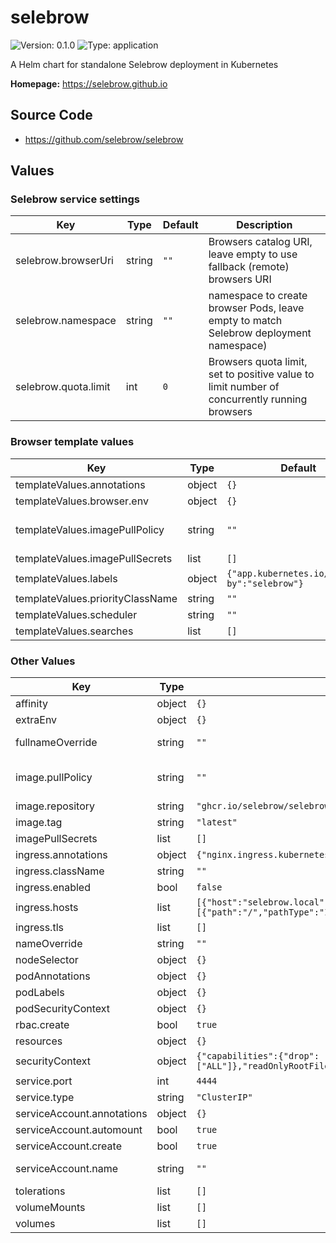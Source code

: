 # selebrow

![Version: 0.1.0](https://img.shields.io/badge/Version-0.1.0-informational?style=flat-square) ![Type: application](https://img.shields.io/badge/Type-application-informational?style=flat-square)

A Helm chart for standalone Selebrow deployment in Kubernetes

**Homepage:** <https://selebrow.github.io>

## Source Code

* <https://github.com/selebrow/selebrow>

## Values

### Selebrow service settings

| Key | Type | Default | Description |
|-----|------|---------|-------------|
| selebrow.browserUri | string | `""` | Browsers catalog URI, leave empty to use fallback (remote) browsers URI |
| selebrow.namespace | string | `""` | namespace to create browser Pods, leave empty to match Selebrow deployment namespace) |
| selebrow.quota.limit | int | `0` | Browsers quota limit, set to positive value to limit number of concurrently running browsers |

### Browser template values

| Key | Type | Default | Description |
|-----|------|---------|-------------|
| templateValues.annotations | object | `{}` | Pod annotations |
| templateValues.browser.env | object | `{}` | Additional environment variables for browser container |
| templateValues.imagePullPolicy | string | `""` | Image pull policy (leave empty to apply default policy, see https://kubernetes.io/docs/concepts/containers/images/#imagepullpolicy-defaulting) |
| templateValues.imagePullSecrets | list | `[]` | Image pull secrets for the Pod |
| templateValues.labels | object | `{"app.kubernetes.io/created-by":"selebrow"}` | Static Pod labels |
| templateValues.priorityClassName | string | `""` | Priority class to set on the Pod (leave empty for default priority) |
| templateValues.scheduler | string | `""` | Custom Kubernetes scheduler to use (leave empty for default scheduler) |
| templateValues.searches | list | `[]` | Search domains list |

### Other Values

| Key | Type | Default | Description |
|-----|------|---------|-------------|
| affinity | object | `{}` | Selebrow Pod affinity |
| extraEnv | object | `{}` | Extra environment variables for Selebrow container |
| fullnameOverride | string | `""` | Overrides full application name used in service/deployment and other Kubernetes resources' names |
| image.pullPolicy | string | `""` | Image pull policy (leave empty to apply default policy, see https://kubernetes.io/docs/concepts/containers/images/#imagepullpolicy-defaulting) |
| image.repository | string | `"ghcr.io/selebrow/selebrow"` | Repository image path without the tag |
| image.tag | string | `"latest"` | Overrides the image tag, whose default is the chart appVersion. |
| imagePullSecrets | list | `[]` | Image pull secrets |
| ingress.annotations | object | `{"nginx.ingress.kubernetes.io/proxy-read-timeout":"300"}` | Ingress [annotations](https://github.com/kubernetes/ingress-nginx/blob/main/docs/user-guide/nginx-configuration/annotations.md) |
| ingress.className | string | `""` | Ingress [class](https://kubernetes.io/docs/concepts/services-networking/ingress/#ingress-class) |
| ingress.enabled | bool | `false` | Enable ingress |
| ingress.hosts | list | `[{"host":"selebrow.local","paths":[{"path":"/","pathType":"ImplementationSpecific"}]}]` | Ingress Host and request routing rules |
| ingress.tls | list | `[]` | TLS secrets by hosts |
| nameOverride | string | `""` | Overrides short application name |
| nodeSelector | object | `{}` | Node selector for Selebrow Pod |
| podAnnotations | object | `{}` | Additional Selebrow Pod annotations |
| podLabels | object | `{}` | Additional Selebrow Pod labels |
| podSecurityContext | object | `{}` | Selebrow Pod [Security Context](https://kubernetes.io/docs/tasks/configure-pod-container/security-context/) |
| rbac.create | bool | `true` | Set to `true` to create role and role bindings for above service account |
| resources | object | `{}` | Selebrow container [resource settings](https://kubernetes.io/docs/concepts/configuration/manage-resources-containers/) |
| securityContext | object | `{"capabilities":{"drop":["ALL"]},"readOnlyRootFilesystem":true,"runAsNonRoot":true,"runAsUser":65532}` | Selebrow container [Security Context](https://kubernetes.io/docs/tasks/configure-pod-container/security-context/) |
| service.port | int | `4444` | Service port |
| service.type | string | `"ClusterIP"` | Service [type](https://kubernetes.io/docs/concepts/services-networking/service/#publishing-services-service-types) to create |
| serviceAccount.annotations | object | `{}` | Annotations to add to the service account |
| serviceAccount.automount | bool | `true` | Automatically mount a ServiceAccount's API credentials? |
| serviceAccount.create | bool | `true` | Specifies whether a service account should be created |
| serviceAccount.name | string | `""` | The name of the service account to use. If not set and `create` is `true`, a name is generated using the fullname template |
| tolerations | list | `[]` | Tolerations for Selebrow Pod |
| volumeMounts | list | `[]` | Additional volumeMounts for Selebrow Pod |
| volumes | list | `[]` | Additional volumes for Selebrow Pod |


